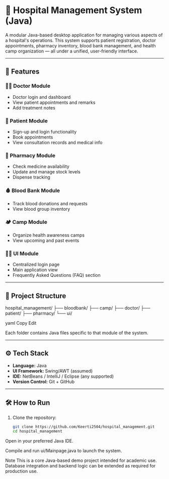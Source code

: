 # 🏥 Hospital Management System (Java)

A modular Java-based desktop application for managing various aspects of a hospital's operations. This system supports patient registration, doctor appointments, pharmacy inventory, blood bank management, and health camp organization — all under a unified, user-friendly interface.

---

## 🚀 Features

### 🧑‍⚕️ Doctor Module
- Doctor login and dashboard
- View patient appointments and remarks
- Add treatment notes

### 🧍 Patient Module
- Sign-up and login functionality
- Book appointments
- View consultation records and medical info

### 💊 Pharmacy Module
- Check medicine availability
- Update and manage stock levels
- Dispense tracking

### 🩸 Blood Bank Module
- Track blood donations and requests
- View blood group inventory

### 🏕️ Camp Module
- Organize health awareness camps
- View upcoming and past events

### 🧑‍💻 UI Module
- Centralized login page
- Main application view
- Frequently Asked Questions (FAQ) section

---

## 📁 Project Structure

hospital_management/
├── bloodbank/
├── camp/
├── doctor/
├── patient/
├── pharmacy/
└── ui/

yaml
Copy
Edit

Each folder contains Java files specific to that module of the system.

---

## ⚙️ Tech Stack

- **Language:** Java
- **UI Framework:** Swing/AWT (assumed)
- **IDE:** NetBeans / IntelliJ / Eclipse (any supported)
- **Version Control:** Git + GitHub

---

## 🛠️ How to Run

1. Clone the repository:
   ```bash
   git clone https://github.com/Keerti2504/hospital_management.git
   cd hospital_management
Open in your preferred Java IDE.

Compile and run ui/Mainpage.java to launch the system. 

Note
This is a core Java-based demo project intended for academic use. Database integration and backend logic can be extended as required for production use.
